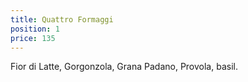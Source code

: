 ```yaml
---
title: Quattro Formaggi
position: 1
price: 135
---
```


Fior di Latte, Gorgonzola, Grana Padano, Provola, basil. 
